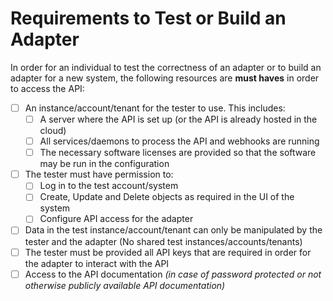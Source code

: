 # Requirements to Test or Build an Adapter
In order for an individual to test the correctness of an adapter or to build an
adapter for a new system, the following resources are **must haves** in order to
access the API:
- [ ] An instance/account/tenant for the tester to use.  This includes:
  - [ ] A server where the API is set up (or the API is already hosted in the cloud)
  - [ ] All services/daemons to process the API and webhooks are running
  - [ ] The necessary software licenses are provided so that the software may be
  run in the configuration
- [ ] The tester must have permission to:
  - [ ] Log in to the test account/system
  - [ ] Create, Update and Delete objects as required in the UI of the system
  - [ ] Configure API access for the adapter
- [ ] Data in the test instance/account/tenant can only be manipulated by the
tester and the adapter (No shared test instances/accounts/tenants)
- [ ] The tester must be provided all API keys that are required in order for
the adapter to interact with the API
- [ ] Access to the API documentation *(in case of password protected or not 
otherwise publicly available API documentation)*
